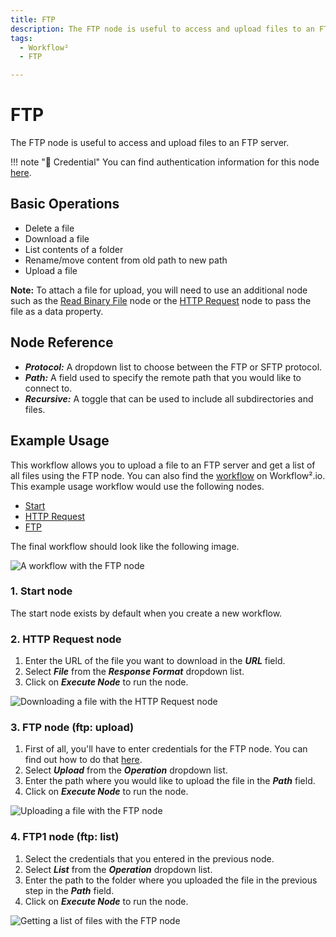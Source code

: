 ```yaml
---
title: FTP
description: The FTP node is useful to access and upload files to an FTP server.
tags:
  - Workflow²
  - FTP

---
```


# FTP

The FTP node is useful to access and upload files to an FTP server.

!!! note "🔑 Credential"
    You can find authentication information for this node [here](/workflow/integrations/credentials/ftp/).


## Basic Operations

- Delete a file
- Download a file
- List contents of a folder
- Rename/move content from old path to new path
- Upload a file

**Note:** To attach a file for upload, you will need to use an additional node such as the [Read Binary File](/workflow/integrations/core-nodes/workflow-nodes-base.readBinaryFile/) node or the [HTTP Request](/workflow/integrations/core-nodes/workflow-nodes-base.httpRequest/) node to pass the file as a data property.

## Node Reference

- ***Protocol:*** A dropdown list to choose between the FTP or SFTP protocol.
- ***Path:*** A field used to specify the remote path that you would like to connect to.
- ***Recursive:*** A toggle that can be used to include all subdirectories and files.

## Example Usage

This workflow allows you to upload a file to an FTP server and get a list of all files using the FTP node. You can also find the [workflow](https://WF².io/workflows/663) on Workflow².io. This example usage workflow would use the following nodes.
- [Start](/workflow/integrations/core-nodes/workflow-nodes-base.start/)
- [HTTP Request](/workflow/integrations/core-nodes/workflow-nodes-base.httpRequest/)
- [FTP]()

The final workflow should look like the following image.

![A workflow with the FTP node](/_images/integrations/core-nodes/ftp/workflow.png)

### 1. Start node

The start node exists by default when you create a new workflow.

### 2. HTTP Request node

1. Enter the URL of the file you want to download in the ***URL*** field.
2. Select ***File*** from the ***Response Format*** dropdown list.
3. Click on ***Execute Node*** to run the node.

![Downloading a file with the HTTP Request node](/_images/integrations/core-nodes/ftp/httprequest_node.png)

### 3. FTP node (ftp: upload)

1. First of all, you'll have to enter credentials for the FTP node. You can find out how to do that [here](/workflow/integrations/credentials/ftp/).
2. Select ***Upload*** from the ***Operation*** dropdown list.
3. Enter the path where you would like to upload the file in the ***Path*** field.
4. Click on ***Execute Node*** to run the node.

![Uploading a file with the FTP node](/_images/integrations/core-nodes/ftp/ftp_node.png)

### 4. FTP1 node (ftp: list)

1. Select the credentials that you entered in the previous node.
2. Select ***List*** from the ***Operation*** dropdown list.
3. Enter the path to the folder where you uploaded the file in the previous step in the ***Path*** field.
4. Click on ***Execute Node*** to run the node.

![Getting a list of files with the FTP node](/_images/integrations/core-nodes/ftp/ftp1_node.png)
